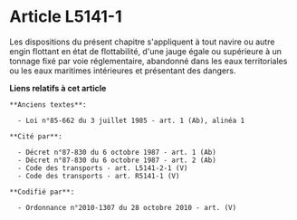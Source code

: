 # Article L5141-1

Les dispositions du présent chapitre s'appliquent à tout navire ou autre engin flottant en état de flottabilité, d'une jauge
égale ou supérieure à un tonnage fixé par voie réglementaire, abandonné dans les eaux territoriales ou les eaux maritimes
intérieures et présentant des dangers.

**Liens relatifs à cet article**

	**Anciens textes**:

	  - Loi n°85-662 du 3 juillet 1985 - art. 1 (Ab), alinéa 1

	**Cité par**:

	  - Décret n°87-830 du 6 octobre 1987 - art. 1 (Ab)
	  - Décret n°87-830 du 6 octobre 1987 - art. 2 (Ab)
	  - Code des transports - art. L5141-2-1 (V)
	  - Code des transports - art. R5141-1 (V)

	**Codifié par**:

	  - Ordonnance n°2010-1307 du 28 octobre 2010 - art. (V)

